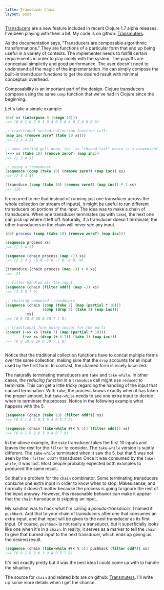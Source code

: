 ```yaml
---
title: Transducer Chain
layout: post
---
```


[Transducers](http://clojure.org/transducers) are a new feature included in recent Clojure
1.7 alpha releases.  I've been playing with them a bit.  My code is on github:
[Transmuters](https://github.com/miner/transmuters).

As the documentation says, "Transducers are composable algorithmic transformations."  They
are functions of a particular form that end up being useful in a variety of contexts.  The
implementer needs to fullfill certain requirements in order to play nicely with the system.
The payoffs are conceptual simplicity and good performance.  The user doesn't need to
understand all the magic of the implementation.  He can simply compose the built-in
transducer functions to get the desired result with minimal conceptual overhead.

Composability is an important part of the design.  Clojure transducers compose using the
same `comp` function that we've had in Clojure since the beginning.

Let's take a simple example:

```clojure
(def xs (interpose 0 (range 10)))
;=> (0 0 1 0 2 0 3 0 4 0 5 0 6 0 7 0 8 0 9)

;; traditional nested collection function calls
(map inc (remove zero? (take 10 xs)))
;=> (2 3 4 5)

;; when nesting gets deep, the ->> "thread-last" macro is a convenient alternative
(->> xs (take 10) (remove zero?) (map inc))
;=> (2 3 4 5)

;; using a transducer
(sequence (comp (take 10) (remove zero?) (map inc)) xs)
;=> (2 3 4 5)

(transduce (comp (take 10) (remove zero?) (map inc)) * 1 xs)
;=> 120
```

It occurred to me that instead of running just one transducer across the whole collection
(or stream of inputs), it might be useful to run different transducers on portions of the
input.  The idea was to make a chain of transducers.  When one transducer terminates (as
with `take`), the next one can pick up where it left off.  Naturally, if a transducer
doesn't terminate, the other transducers in the chain will never see any input.

```clojure
(def process (comp (take 10) (remove zero?) (map inc)))

(sequence process xs)
;=> (2 3 4 5)

(sequence (chain process (map -)) xs)
;=> (2 3 4 5 -5 0 -6 0 -7 0 -8 0 -9)

(transduce (chain process (map -)) + 0 xs)
;=> -21

;; filter handles all the input		
(sequence (chain (filter odd?) (map -)) xs)
;=> (1 3 5 7 9)

;; chaining composed transducers
(sequence (chain (comp (take 7) (map (partial * 10)))
                 (comp (drop 5) (take 3) (map inc)))
          xs)
;=> (0 0 10 0 20 0 30 7 1 8)

;; traditional form using concat for the parts
(concat (->> xs (take 7) (map (partial * 10)))	  
        (->> xs (drop (+ 5 7)) (take 3) (map inc)))
;=> (0 0 10 0 20 0 30 7 1 8)
		
```

Notice that the traditional collection functions have to concat multiple forms over the
same collection, making sure that the `drop` accounts for all input used by the first
form.  In contrast, the chained form is nicely localized.

The naturally terminating transducers are `take` and `take-while`.  In other cases, the
*reducing function* in a `transduce` call might use `reduced` to terminate.  This can get a
little tricky regarding the handling of the input that caused termination.  With `take`, the
process knows exactly when it has taken the proper amount, but `take-while` needs to see one
extra input to decide when to terminate the process.  Notice in the following example what
happens with the 5.

```clojure
(sequence (chain (take 10) (filter odd?)) xs)
;=> (0 0 1 0 2 0 3 0 4 0 5 7 9)

(sequence (chain (take-while #(< % 5)) (filter odd?)) xs)
;=> (0 0 1 0 2 0 3 0 4 0 7 9)
```

In the above example, the `take` transducer takes the first 10 inputs and leaves the rest
for the `filter` to consider.  The `take-while` version is subtly different.  The
`take-while` terminated when it saw the 5, but that 5 was not seen by the `(filter odd?)`
transducer.  Once it was consumed by the `take-while`, it was lost.  Most people probably
expected both examples to produced the same result.

So that's a problem for the `chain` combinator.  Some terminating transducers consume one
extra input in order to know when to stop.  Makes sense, and normally it doesn't matter
because the process is going to ignore the rest of the input anyway.  However, this
reasonable behavior can make it appear that the `chain` transducer is skipping an input.

My solution was to hack what I'm calling a *pseudo-transducer*.  I named it `pushback`.  Add
that to your chain of transducers after one that consumes an extra input, and that input
will be given to the next transducer as its first input.  Of course, `pushback` is not
really a transducer, but it superficially looks like one when it's in a `chain`.  In
reality, it serves as a marker to tell the `chain` to give that burned input to the next
transducer, which ends up giving us the desired result.

```clojure
(sequence (chain (take-while #(< % 5)) pushback (filter odd?)) xs)
;=> (0 0 1 0 2 0 3 0 4 0 5 7 9)
```

It's not exactly pretty but it was the best idea I could come up with to handle the
situation.

The source for `chain` and related bits are on github:
[Transmuters](https://github.com/miner/transmuters).  I'll write up some more details when I
get the chance.
